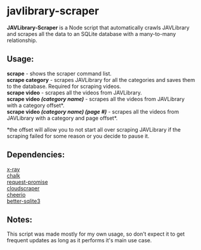 # javlibrary-scraper
**JAVLibrary-Scraper** is a Node script that automatically crawls JAVLibrary and scrapes all the data to an SQLite database with a many-to-many relationship.<br>



## Usage:
**scrape** - shows the scraper command list.<br>
**scrape category** - scrapes JAVLibrary for all the categories and saves them to the database. Required for scraping videos.<br>
**scrape video** - scrapes all the videos from JAVLibrary.<br>
**scrape video *(category name)*** - scrapes all the videos from JAVLibrary with a category offset*.<br>
**scrape video *(category name) (page #)*** - scrapes all the videos from JAVLibrary with a category and page offset*.<br>

*the offset will allow you to not start all over scraping JAVLibrary if the scraping failed for some reason or you decide to pause it. 

## Dependencies:
[x-ray](https://www.npmjs.com/package/x-ray)<br>
[chalk](https://www.npmjs.com/package/chalk)<br>
[request-promise](https://www.npmjs.com/package/request-promise)<br>
[cloudscraper](https://www.npmjs.com/package/cloudscraper)<br>
[cheerio](https://www.npmjs.com/package/cheerio)<br>
[better-sqlite3](https://www.npmjs.com/package/better-sqlite3)


## Notes:
This script was made mostly for my own usage, so don't expect it to get frequent updates as long as it performs it's main use case.
